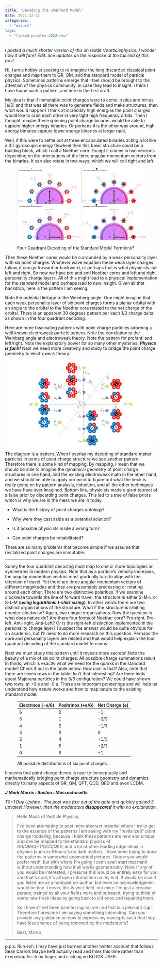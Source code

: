 ```yaml
---
title: "Decoding the Standard Model"
date: 2021-12-21
categories: 
  - "nature"
tags: 
  - "linked-proofed-2022-dec"
---
```


_I posted a much shorter version of this on reddit r/particlephysics. I wonder how it will fare_? _Edit: See updates on the response at the tail end of this post._

Hi, I am a hobbyist seeking to re-imagine the long discarded classical point charges and map them to GR, QM, and the standard model of particle physics. Sometimes patterns emerge that I feel should be brought to the attention of the physics community, in case they lead to insight. I think I have found such a pattern, and here is the first draft.

My idea is that if immutable point charges were to come in plus and minus |e/6| and that was all there was to generate fields and make structures, then what would happen? I think at incredibly high energies the point charges would like to orbit each other in very tight high frequency orbits. Then I thought, maybe these spinning point charge binaries would be able to capture higher energy binaries. Or perhaps it is the other way around, high energy binaries capture lower energy binaries at larger radii.

Well, if this were to settle out at three encapsulated binaries acting a lot like a 3D gyroscopic energy flywheel then this basic structure could be a building block, which I call a Noether core. Except it comes in two versions depending on the orientations of the three angular momentum vectors from the binaries. It can also rotate in two ways, which we will call right and left.

<figure>

![](images/4sq-2.png?w=580)

<figcaption>

Four Quadrant Decoding of the Standard Model Fermions?

</figcaption>

</figure>

Then these Noether cores would be surrounded by a weak personality layer with six point charges. Whatever wave equation these weak layer charges follow, it can go forward or backward, or perhaps that is what physicists call left and right. So now we have pro and anti Noether cores and left and right personality charge layers. All of this might lead to a physical implementation for the standard model and perhaps lead to new insight. Given all that backdrop, here is the pattern I am seeing.

Note the potential linkage to the Weinberg angle. One might imagine that each weak personality layer of six point charges forms a planar orbital with an angle to the orbital to the Noether core related to the net charge of the orbital. There is an apparent 30 degrees pattern per each 1/3 charge delta as shown in the four quadrant decoding.

Here are more fascinating patterns with point charge particles adorning a well known electroweak particle pattern. Note the correlation to the Weinberg angle and electroweak theory. Note the pattern for pro/anti and left/right. Note the explanatory power for so many other mysteries. **_Physics is fun!!!_** Next we need more creativity and study to bridge the point charge geometry to electroweak theory.

![](images/map42.png?w=580)

The diagram is a pattern. When I overlay my decoding of standard matter particles in terms of point charge structure we see another pattern. Therefore there is some kind of mapping. By mapping, I mean that we should be able to imagine the dynamical geometry of point charge structures in one hand, and the existing electroweak math in the other hand, and we should be able to apply our mind to figure out what the heck is really going on by pattern analysis, induction, and all the other techniques we have have ever imagined. Bottom line, physicists made a giant taproot of a false prior by discarding point charges. This led to a tree of false priors which is why we are in the mess we are in today.

- What is the history of point charges ontology?

- Why were they cast aside as a potential solution?

- Is it possible physicists made a wrong turn?

- Can point charges be rehabilitated?

There are so many problems that become simple if we assume that revitalized point charges are immutable.

* * *

Surely the four quadrant decoding must map to one or more topologies or symmetries in modern physics. Note that as a particle's velocity increases, the angular momentum vectors must gradually turn to align with the direction of travel. Yet there are three angular momentum vectors of different magnitudes and they are presumably precessing or rotating around each other. There are two distinctive polarities. If we examine clockwise towards the line of forward travel, the structure is either S-M-L or S-L-M (**_using logarithmic t-shirt sizing_**). In other words there are two distinct organizations of the structure. What if the structure is orbiting counter-clockwise? Again, two unique organizations. Now the question is what does nature do? Are there four forms of Noether core? Pro-right, Pro-left, Anti-right, Anti-Left? Or is the right-left distinction implemented in the personality charge layer? I suspect the answer would be quite obvious for an academic, but I'll need to do more research on this question. Perhaps the core and personality layers are related and that would help explain the four quadrant decoding of the standard model fermions.

Next we must study this pattern until it reveals more secrets! Note the beauty of a mix of six point charges. All possible charge summations result in thirds, which is exactly what we need for the quarks in the standard model! Check it out in the table below. How cool is that? Also, note that there are seven rows in the table. Isn't that interesting? Are there hints about Majorana particles in the 3/3 configuration? We could have shown two rows, at +0 e and -0 e. These are important ponderings and will help us understand how nature works and how to map nature to the existing standard model.

<figure>

| Electrinos   (-e/6) | Positrinos   (+e/6) | Net Charge   (e) |
| --- | --- | --- |
| 6 | 0 | \-1 |
| 5 | 1 | \-2/3 |
| 4 | 2 | \-1/3 |
| 3 | 3 | 0 |
| 2 | 4 | +1/3 |
| 1 | 5 | +2/3 |
| 0 | 6 | +1 |

<figcaption>

All possible distributions of six point charges.

</figcaption>

</figure>

It seems that point charge theory is near to conceptually and mathematically bridging point charge structure geometry and dynamics directly to many aspects of GR, QM, QFT, QCD, QED and even LCDM.

**_J Mark Morris : Boston : Massachusetts_**

_T0+1 Day Update : The post was fast out of the gate and quickly gained 3 upvotes! However, then the moderators **disappeared** it with no explanation._

> Hello Mods of Particle Physics,
> 
> I've been attempting to post more abstract material where I try to get to the essence of the patterns I am seeing with my "revitalized" point charge modeling, because I think these patterns are new and unique and can be mapped to the standard physics of GR/QM/QFT/QCD/QED, and a lot of other leading edge ideas in physics (such as Khoury's on dark matter). I have been trying to draw the patterns in somewhat geometrical pictures. I know you would prefer math, but with where I'm going I can't even start that math without understanding how it all works geometrically. Now, if any of you would be interested, I presume this would be entirely easy for you and that's cool, it's all open information on my end. It would be nice if you listed me as a hobbyist co-author, but even an acknowledgment would be fine. I mean, this is your field, not mine. I'm just a creative person, trained by all your fields work and outreach, trying to think of some new fresh ideas by going back to old ones and repairing them.
> 
> So I haven't yet been banned (again) yet and that is a pleasant sign. Therefore I presume I am saying something interesting. Can you provide any guidance on how to express my concepts such that they have less chance of being removed by the moderators? 
> 
> Best, Marko

* * *

p.p.s. Ruh-roh, I may have just burned another twitter account that follows Sean Carroll. Maybe he'll actually read and think this time rather than exercising his itchy finger and clicking on BLOCK USER.


